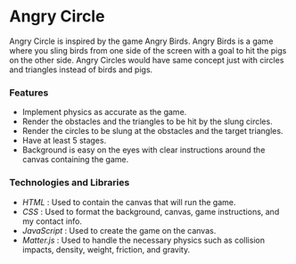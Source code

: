 # Angry Circle
Angry Circle is inspired by the game Angry Birds. Angry Birds is a game where you sling birds from one side of the screen with a goal to hit the pigs on the other side. Angry Circles would have same concept just with circles and triangles instead of birds and pigs.

### Features
* Implement physics as accurate as the game.
* Render the obstacles and the triangles to be hit by the slung circles.
* Render the circles to be slung at the obstacles and the target triangles.
* Have at least 5 stages.
* Background is easy on the eyes with clear instructions around the canvas containing the game.

### Technologies and Libraries
* *HTML* : Used to contain the canvas that will run the game.
* *CSS* : Used to format the background, canvas, game instructions, and my contact info.
* *JavaScript* : Used to create the game on the canvas.
* *Matter.js* : Used to handle the necessary physics such as collision impacts, density, weight, friction, and gravity.
